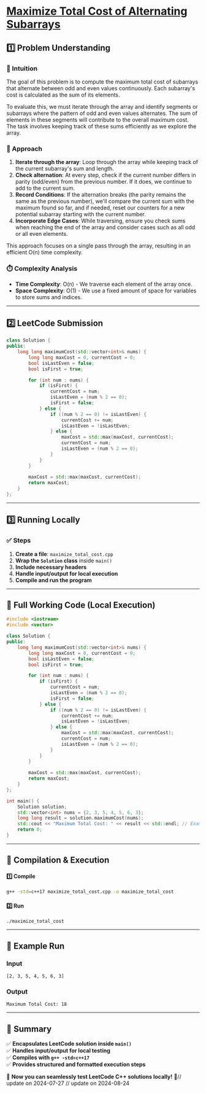 # **[Maximize Total Cost of Alternating Subarrays](https://leetcode.com/problems/maximize-total-cost-of-alternating-subarrays/description/)**  

## **1️⃣ Problem Understanding**  
### **📌 Intuition**  
The goal of this problem is to compute the maximum total cost of subarrays that alternate between odd and even values continuously. Each subarray's cost is calculated as the sum of its elements. 

To evaluate this, we must iterate through the array and identify segments or subarrays where the pattern of odd and even values alternates. The sum of elements in these segments will contribute to the overall maximum cost. The task involves keeping track of these sums efficiently as we explore the array.

### **🚀 Approach**  
1. **Iterate through the array**: Loop through the array while keeping track of the current subarray's sum and length.
2. **Check alternation**: At every step, check if the current number differs in parity (odd/even) from the previous number. If it does, we continue to add to the current sum.
3. **Record Conditions**: If the alternation breaks (the parity remains the same as the previous number), we'll compare the current sum with the maximum found so far, and if needed, reset our counters for a new potential subarray starting with the current number.
4. **Incorporate Edge Cases**: While traversing, ensure you check sums when reaching the end of the array and consider cases such as all odd or all even elements.

This approach focuses on a single pass through the array, resulting in an efficient O(n) time complexity.

### **⏱️ Complexity Analysis**  
- **Time Complexity**: O(n) - We traverse each element of the array once.
- **Space Complexity**: O(1) - We use a fixed amount of space for variables to store sums and indices.

---  

## **2️⃣ LeetCode Submission**  
```cpp
class Solution {
public:
    long long maximumCost(std::vector<int>& nums) {
        long long maxCost = 0, currentCost = 0;
        bool isLastEven = false;
        bool isFirst = true;

        for (int num : nums) {
            if (isFirst) {
                currentCost = num;
                isLastEven = (num % 2 == 0);
                isFirst = false;
            } else {
                if ((num % 2 == 0) != isLastEven) {
                    currentCost += num;
                    isLastEven = !isLastEven;
                } else {
                    maxCost = std::max(maxCost, currentCost);
                    currentCost = num;
                    isLastEven = (num % 2 == 0);
                }
            }
        }
        
        maxCost = std::max(maxCost, currentCost);
        return maxCost;
    }
};
```  

---  

## **3️⃣ Running Locally**  
### **✅ Steps**  
1. **Create a file**: `maximize_total_cost.cpp`  
2. **Wrap the `Solution` class** inside `main()`  
3. **Include necessary headers**  
4. **Handle input/output for local execution**  
5. **Compile and run the program**  

---  

## **📝 Full Working Code (Local Execution)**  
```cpp
#include <iostream>
#include <vector>

class Solution {
public:
    long long maximumCost(std::vector<int>& nums) {
        long long maxCost = 0, currentCost = 0;
        bool isLastEven = false;
        bool isFirst = true;

        for (int num : nums) {
            if (isFirst) {
                currentCost = num;
                isLastEven = (num % 2 == 0);
                isFirst = false;
            } else {
                if ((num % 2 == 0) != isLastEven) {
                    currentCost += num;
                    isLastEven = !isLastEven;
                } else {
                    maxCost = std::max(maxCost, currentCost);
                    currentCost = num;
                    isLastEven = (num % 2 == 0);
                }
            }
        }
        
        maxCost = std::max(maxCost, currentCost);
        return maxCost;
    }
};

int main() {
    Solution solution;
    std::vector<int> nums = {2, 3, 5, 4, 5, 6, 3};
    long long result = solution.maximumCost(nums);
    std::cout << "Maximum Total Cost: " << result << std::endl; // Example output
    return 0;
}
```  

---  

## **🔧 Compilation & Execution**  
#### **1️⃣ Compile**  
```bash
g++ -std=c++17 maximize_total_cost.cpp -o maximize_total_cost
```  

#### **2️⃣ Run**  
```bash
./maximize_total_cost
```  

---  

## **🎯 Example Run**  
### **Input**  
```
[2, 3, 5, 4, 5, 6, 3]  
```  
### **Output**  
```
Maximum Total Cost: 18  
```  

---  

## **📌 Summary**  
✅ **Encapsulates LeetCode solution inside `main()`**  
✅ **Handles input/output for local testing**  
✅ **Compiles with `g++ -std=c++17`**  
✅ **Provides structured and formatted execution steps**  

🚀 **Now you can seamlessly test LeetCode C++ solutions locally!** 🚀// update on 2024-07-27
// update on 2024-08-24
